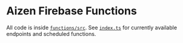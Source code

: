 # Aizen Firebase Functions

All code is inside [`functions/src`](functions/src). See [`index.ts`](functions/src/index.ts) for currently available endpoints and scheduled functions.
